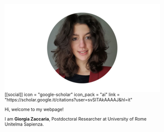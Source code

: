 
  <img src="ZacGithub.jpg" style="width:800px;" align="middle"/>
[[social]]
  icon = "google-scholar"
  icon_pack = "ai"
  link = "https://scholar.google.it/citations?user=svSITAkAAAAJ&hl=it"
  
Hi, welcome to my webpage!

I am **Giorgia Zaccaria**, Postdoctoral Researcher at University of Rome Unitelma Sapienza.
